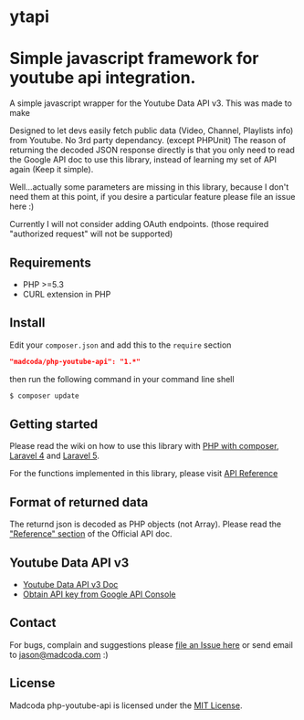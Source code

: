 # ytapi
Simple javascript framework for youtube api integration. 
=============== 

A simple javascript wrapper for the Youtube Data API v3. 
This was made to make 

Designed to let devs easily 
fetch public data (Video, Channel, Playlists info) from Youtube. No 3rd party dependancy. (except PHPUnit)
The reason of returning the decoded JSON response directly is that you only need to read the Google API doc 
to use this library, instead of learning my set of API again (Keep it simple).

Well...actually some parameters are missing in this library, because I don't need them at this point, if you desire a particular feature please file an issue here :)

Currently I will not consider adding OAuth endpoints. (those required "authorized request" will not be supported)

## Requirements
* PHP >=5.3
* CURL extension in PHP

## Install
Edit your `composer.json` and add this to the `require` section
```json
"madcoda/php-youtube-api": "1.*"
```
then run the following command in your command line shell
```sh
$ composer update
```

## Getting started
Please read the wiki on how to use this library with [PHP with composer](https://github.com/madcoda/php-youtube-api/wiki/started-with-php-composer), [Laravel 4](https://github.com/madcoda/php-youtube-api/wiki/started-with-laravel-4) and [Laravel 5](https://github.com/madcoda/php-youtube-api/wiki/started-with-laravel-5).

For the functions implemented in this library, please visit [API Reference](https://github.com/madcoda/php-youtube-api/wiki/api-reference)


## Format of returned data
The returnd json is decoded as PHP objects (not Array).
Please read the ["Reference" section](https://developers.google.com/youtube/v3/docs/) of the Official API doc.


## Youtube Data API v3
- [Youtube Data API v3 Doc](https://developers.google.com/youtube/v3/)
- [Obtain API key from Google API Console](http://code.google.com/apis/console)

## Contact

For bugs, complain and suggestions please [file an Issue here](https://github.com/madcoda/php-youtube-api/issues) 
or send email to jason@madcoda.com :)


## License

Madcoda php-youtube-api is licensed under the [MIT License](http://opensource.org/licenses/MIT).